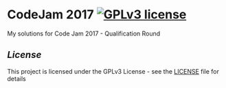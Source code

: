 # CodeJam 2017 [![GPLv3 license](https://img.shields.io/badge/license-GPLv3-blue.svg)](https://github.com/CodePeters/Pacman/blob/master/LICENSE)

My solutions for Code Jam 2017 - Qualification Round


## _License_

This project is licensed under the GPLv3 License - see the [LICENSE](LICENSE) file for details
